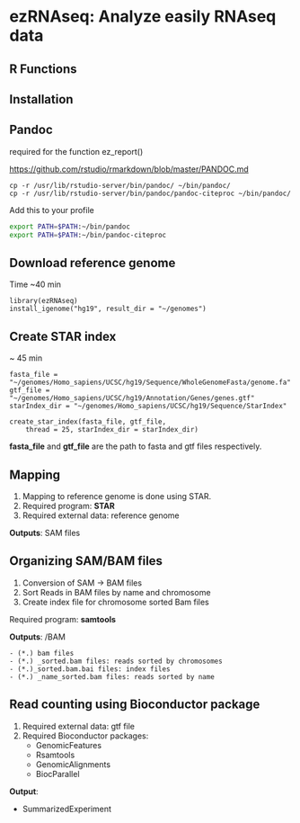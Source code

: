 ezRNAseq: Analyze easily RNAseq data
==================
    
R Functions
-----------
    
    
Installation
-------------
     
## Pandoc
    
    
required for the function ez_report()
    
https://github.com/rstudio/rmarkdown/blob/master/PANDOC.md
   
   
   
```
cp -r /usr/lib/rstudio-server/bin/pandoc/ ~/bin/pandoc/
cp -r /usr/lib/rstudio-server/bin/pandoc/pandoc-citeproc ~/bin/pandoc/
```
    
    

   
Add this to your profile
     
     
```bash
export PATH=$PATH:~/bin/pandoc
export PATH=$PATH:~/bin/pandoc-citeproc
```
     
     
Download reference genome
-------------------
   
Time ~40 min
  
```
library(ezRNAseq)
install_igenome("hg19", result_dir = "~/genomes")
```
   
   
Create STAR index
-----------------
  
~ 45 min
    
```
fasta_file = "~/genomes/Homo_sapiens/UCSC/hg19/Sequence/WholeGenomeFasta/genome.fa"
gtf_file = "~/genomes/Homo_sapiens/UCSC/hg19/Annotation/Genes/genes.gtf"
starIndex_dir = "~/genomes/Homo_sapiens/UCSC/hg19/Sequence/StarIndex"

create_star_index(fasta_file, gtf_file, 
    thread = 25, starIndex_dir = starIndex_dir)
```
   
**fasta_file** and **gtf_file** are the path to fasta and gtf files respectively.
  
    
Mapping
--------------
     
     
1. Mapping to reference genome is done using STAR.
2. Required program: **STAR**
3. Required external data: reference genome
   
   
**Outputs**: SAM files

    
    
Organizing SAM/BAM files
-----------------------
   
   
1. Conversion of SAM -> BAM files
2. Sort Reads in BAM files by name and chromosome
3. Create index file for chromosome sorted Bam files
   
   
Required program: **samtools**

   
**Outputs**: /BAM  

    - (*.) bam files
    - (*.) _sorted.bam files: reads sorted by chromosomes
    - (*.)_sorted.bam.bai files: index files
    - (*.) _name_sorted.bam files: reads sorted by name
       
   
Read counting using Bioconductor package
---------------
    
    
1. Required external data: gtf file
2. Required Bioconductor packages: 
    - GenomicFeatures
    - Rsamtools
    - GenomicAlignments
    - BiocParallel
    
    
**Output**:  
   
- SummarizedExperiment
    

